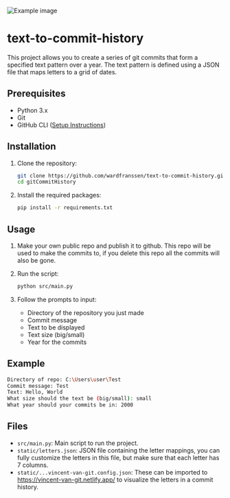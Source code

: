 ![Example image](https://github.com/wardfranssen/gitCommitHistory/blob/main/static/images/Example.png?raw=true)

# text-to-commit-history


This project allows you to create a series of git commits that form a specified text pattern over a year. The text pattern is defined using a JSON file that maps letters to a grid of dates.

## Prerequisites

- Python 3.x
- Git
- GitHub CLI ([Setup Instructions](https://docs.github.com/en/get-started/getting-started-with-git/set-up-git#setting-up-git))

## Installation

1. Clone the repository:
    ```sh
    git clone https://github.com/wardfranssen/text-to-commit-history.git
    cd gitCommitHistory
    ```

2. Install the required packages:
    ```sh
    pip install -r requirements.txt
    ```

## Usage

1. Make your own public repo and publish it to github. This repo will be used to make the commits to, if you delete this repo all the commits will also be gone.

1. Run the script:
    ```sh
    python src/main.py
    ```

2. Follow the prompts to input:
    - Directory of the repository you just made
    - Commit message
    - Text to be displayed
    - Text size (big/small)
    - Year for the commits

## Example

```sh
Directory of repo: C:\Users\user\Test
Commit message: Test
Text: Hello, World
What size should the text be (big/small): small
What year should your commits be in: 2000
```

## Files

- `src/main.py`: Main script to run the project.
- `static/letters.json`: JSON file containing the letter mappings, you can fully customize the letters in this file, but make sure that each letter has 7 columns.
- `static/...vincent-van-git.config.json`: These can be imported to https://vincent-van-git.netlify.app/ to visualize the letters in a commit history.
